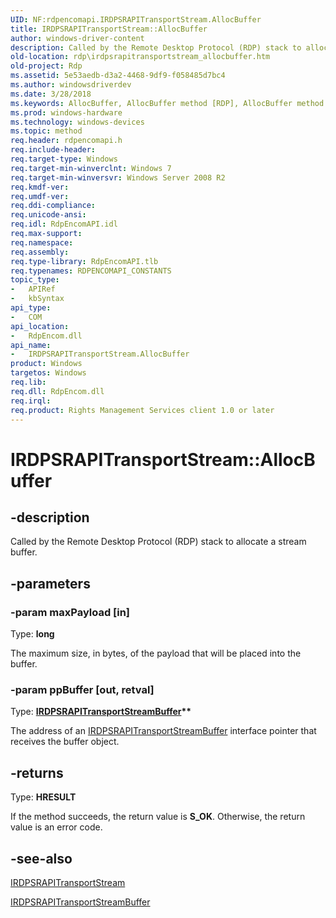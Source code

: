 ```yaml
---
UID: NF:rdpencomapi.IRDPSRAPITransportStream.AllocBuffer
title: IRDPSRAPITransportStream::AllocBuffer
author: windows-driver-content
description: Called by the Remote Desktop Protocol (RDP) stack to allocate a stream buffer.
old-location: rdp\irdpsrapitransportstream_allocbuffer.htm
old-project: Rdp
ms.assetid: 5e53aedb-d3a2-4468-9df9-f058485d7bc4
ms.author: windowsdriverdev
ms.date: 3/28/2018
ms.keywords: AllocBuffer, AllocBuffer method [RDP], AllocBuffer method [RDP],IRDPSRAPITransportStream interface, IRDPSRAPITransportStream interface [RDP],AllocBuffer method, IRDPSRAPITransportStream.AllocBuffer, IRDPSRAPITransportStream::AllocBuffer, rdp.irdpsrapitransportstream_allocbuffer, rdpencomapi/IRDPSRAPITransportStream::AllocBuffer
ms.prod: windows-hardware
ms.technology: windows-devices
ms.topic: method
req.header: rdpencomapi.h
req.include-header: 
req.target-type: Windows
req.target-min-winverclnt: Windows 7
req.target-min-winversvr: Windows Server 2008 R2
req.kmdf-ver: 
req.umdf-ver: 
req.ddi-compliance: 
req.unicode-ansi: 
req.idl: RdpEncomAPI.idl
req.max-support: 
req.namespace: 
req.assembly: 
req.type-library: RdpEncomAPI.tlb
req.typenames: RDPENCOMAPI_CONSTANTS
topic_type:
-	APIRef
-	kbSyntax
api_type:
-	COM
api_location:
-	RdpEncom.dll
api_name:
-	IRDPSRAPITransportStream.AllocBuffer
product: Windows
targetos: Windows
req.lib: 
req.dll: RdpEncom.dll
req.irql: 
req.product: Rights Management Services client 1.0 or later
---
```


# IRDPSRAPITransportStream::AllocBuffer


## -description


Called by the Remote Desktop Protocol (RDP) stack to allocate a stream buffer.


## -parameters




### -param maxPayload [in]

Type: <b>long</b>

The maximum size, in bytes, of the payload that will be placed into the buffer.


### -param ppBuffer [out, retval]

Type: <b><a href="https://msdn.microsoft.com/44087315-7a71-4557-89b3-bf8c66ed10a4">IRDPSRAPITransportStreamBuffer</a>**</b>

The address of an <a href="https://msdn.microsoft.com/44087315-7a71-4557-89b3-bf8c66ed10a4">IRDPSRAPITransportStreamBuffer</a> interface pointer that receives the buffer object.


## -returns



Type: <b>HRESULT</b>

If the method succeeds, the return value is <b>S_OK</b>. Otherwise, the return value is an error code.




## -see-also




<a href="https://msdn.microsoft.com/18ac00d5-f574-463f-a34a-40c2dc16d4d8">IRDPSRAPITransportStream</a>



<a href="https://msdn.microsoft.com/44087315-7a71-4557-89b3-bf8c66ed10a4">IRDPSRAPITransportStreamBuffer</a>
 

 

